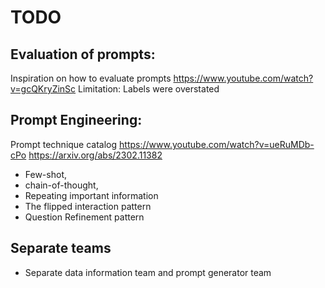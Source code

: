 # TODO

## Evaluation of prompts:
Inspiration on how to evaluate prompts
https://www.youtube.com/watch?v=gcQKryZinSc
Limitation: Labels were overstated


## Prompt Engineering:
Prompt technique catalog
https://www.youtube.com/watch?v=ueRuMDb-cPo
https://arxiv.org/abs/2302.11382 
- Few-shot, 
- chain-of-thought, 
- Repeating important information
- The flipped interaction pattern
- Question Refinement pattern

## Separate teams
- Separate data information team and prompt generator team